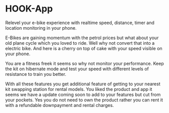 # HOOK-App
Relevel your e-bike experience with realtime speed, distance, timer and location monitoring in your phone.

E-Bikes are gaining momentum with the petrol prices but what about your old plane cycle which you loved to ride. Well why not convert that into a electric bike. And here is a cherry on top of cake with your speed visible on your phone.

You are a fitness freek it seems so why not monitor your performance. Keep the kit on hibernate mode and test your speed with different levels of resistance to train you better.

With all these features you get additional feature of getting to your nearest kit swapping station for rental models. You liked the product and app it seems we have a update coming soon to add to your features but cut from your pockets. Yes you do not need to own the product rather you can rent it with a refundable downpayment and rental charges.
